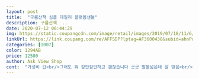 ```yaml
---
layout: post 
title:  "구름산책 심플 데일리 플랫폼샌들" 
description: 구름산책  ..
date: 2020-07-12 06:44:29 
img: https://static.coupangcdn.com/image/retail/images/2019/07/18/11/6/fda1049e-4a7b-427f-b38a-d71346d94fc6.jpg 
linkUrl: https://link.coupang.com/re/AFFSDP?lptag=AF3600438&subid=ahnPublicAsk&pageKey=263159299&itemId=824532802&vendorItemId=5096500649&traceid=V0-113-4ddf06ba27c645bc 
categories: [1007] 
color: 1294AB 
price: 12500 
author: Ask View Shop 
cont:  "가성비 갑<br/>그래도 뭐 감안할만하고 괜찮습니다 굿굿 발볼넓은데 잘 맞음<br/>다만 버클이 좀 지저분한듯하고 끝까지채워도 헐렁거려요<br/>물량늘려주세요ㅜㅜ<br/>밑바닥이 무지 말랑말랑하고 구름산책이란 이름 ㅇㅈ해드립니다 편하네요<br/>색상이 다양하면 더사고파요ㅜㅜ<br/>아.<br/>.<br/>제발245 사이즈다시나오믄좋겟어요<br/>오 저는 티몬파엿는데 친구들이 하도 요즘 쿠팡이좋대서<br/>정말 딱!맞아요! 제가 발볼이 넓고 발등이 좀 올라온편인데 신발이 편해보여서 정사이즈로 시켰는데 진짜 딱맞아요 여유따위 없는? 그래서 저랑 같은발이신분들은 한치수 크게 사시는것도 추천해드려요<br/>중학생때 이후로 첨 사용햇어요 와 신발겁나이뻐요<br/>진짜 ㄱㅐ퀄!!! 근데 한사이즈작게사세요ㅠ넘크게나옴<br/>한개남았길래 헐레벌떡 주문한거라 상품평이 효용이 있을지는 모르겠지만 암튼 씁니다<br/>" 
---
```

